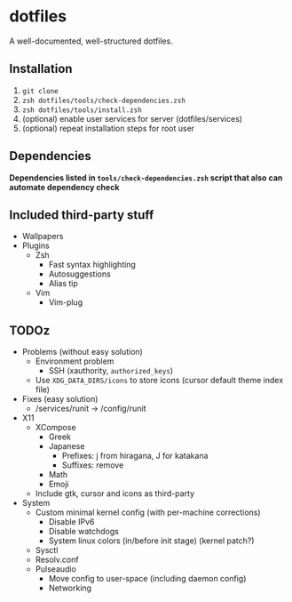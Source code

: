 # dotfiles

A well-documented, well-structured dotfiles.

## Installation

1. `git clone`
1. `zsh dotfiles/tools/check-dependencies.zsh`
1. `zsh dotfiles/tools/install.zsh`
1. (optional) enable user services for server (dotfiles/services)
1. (optional) repeat installation steps for root user

## Dependencies

**Dependencies listed in `tools/check-dependencies.zsh` script that also can automate dependency check**

## Included third-party stuff

- Wallpapers
- Plugins
  - Zsh
    - Fast syntax highlighting
    - Autosuggestions
    - Alias tip
  - Vim
    - Vim-plug

## TODOz

- Problems (without easy solution)
  - Environment problem
    - SSH (xauthority, `authorized_keys`)
  - Use `XDG_DATA_DIRS/icons` to store icons (cursor default theme index file)
- Fixes (easy solution)
  - /services/runit → /config/runit
- X11
  - XCompose
    - Greek
    - Japanese
      - Prefixes: j from hiragana, J for katakana
      - Suffixes: remove
    - Math
    - Emoji
  - Include gtk, cursor and icons as third-party
- System
  - Custom minimal kernel config (with per-machine corrections)
    - Disable IPv6
    - Disable watchdogs
    - System linux colors (in/before init stage) (kernel patch?)
  - Sysctl
  - Resolv.conf
  - Pulseaudio
    - Move config to user-space (including daemon config)
    - Networking
